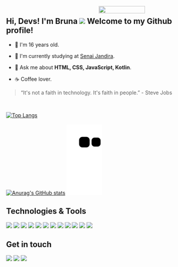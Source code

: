 <a href="https://blush.design/pt/artists/RyUTVuP8G4QeAAEEQgug/pablo-stanley" title="Illustration by Pablo Stanley">
  <img align="right" src="https://blush.design/api/download?shareUri=G3WUfj8isJ&w=800&h=800&fm=png" width=50% height=50% />
</a>

## Hi, Devs! I'm Bruna <img src="https://github.com/TheDudeThatCode/TheDudeThatCode/blob/master/Assets/Hi.gif" width="22"/> Welcome to my Github profile!

- :information_desk_person: I'm 16 years old.

- 🏢 I'm currently studying at <a href="https://jandira.sp.senai.br/">Senai Jandira</a>.

- 💬 Ask me about **HTML, CSS, JavaScript, Kotlin**.

- ☕ Coffee lover.


> “It's not a faith in technology. It's faith in people.” - Steve Jobs

</br>

  [![Top Langs](https://github-readme-stats.vercel.app/api/top-langs/?username=brunaopdejesus&layout=compact)](https://github.com/anuraghazra/github-readme-stats)
  <br></br>
  [![Anurag's GitHub stats](https://github-readme-stats.vercel.app/api?username=brunaopdejesus)](https://github.com/anuraghazra/github-readme-stats)
  ![Snake animation](https://github.com/brunaopdejesus/brunaopdejesus/blob/output/github-contribution-grid-snake.svg)

## Technologies & Tools

<img src="https://img.shields.io/badge/HTML5-E34F26?style=for-the-badge&logo=html5&logoColor=white"/> <img src="https://img.shields.io/badge/CSS3-1572B6?style=for-the-badge&logo=css3&logoColor=white"/> <img src="https://img.shields.io/badge/JavaScript-323330?style=for-the-badge&logo=javascript&logoColor=F7DF1E"/> <img src="https://img.shields.io/badge/Java-ED8B00?style=for-the-badge&logo=java&logoColor=white"/> <img src="https://img.shields.io/badge/PHP-777BB4?style=for-the-badge&logo=php&logoColor=white"/> <img src="https://img.shields.io/badge/Kotlin-0095D5?&style=for-the-badge&logo=kotlin&logoColor=white"/> <img src="https://img.shields.io/badge/json-5E5C5C?style=for-the-badge&logo=json&logoColor=white"/> <img src="https://img.shields.io/badge/MySQL-005C84?style=for-the-badge&logo=mysql&logoColor=white"/> <img src="https://img.shields.io/badge/Material--UI-0081CB?style=for-the-badge&logo=material-ui&logoColor=white"/> <img src="https://img.shields.io/badge/Postman-FF6C37?style=for-the-badge&logo=Postman&logoColor=white"/> <img src="https://img.shields.io/badge/Arduino-00979D?style=for-the-badge&logo=Arduino&logoColor=white"/> <img src="https://img.shields.io/badge/Figma-F24E1E?style=for-the-badge&logo=figma&logoColor=white"/> 


## Get in touch
<a href="https://www.linkedin.com/in/opjbruna/"><img src="https://img.shields.io/badge/LinkedIn-0077B5?style=for-the-badge&logo=linkedin&logoColor=white"></a> <a href="https://t.me/opjbru"><img src="https://img.shields.io/badge/Telegram-2CA5E0?style=for-the-badge&logo=telegram&logoColor=white"></a> <a href="mailto:bruna.opdejesus@gmail.com"><img src="https://img.shields.io/badge/Gmail-D14836?style=for-the-badge&logo=gmail&logoColor=white"></a>
